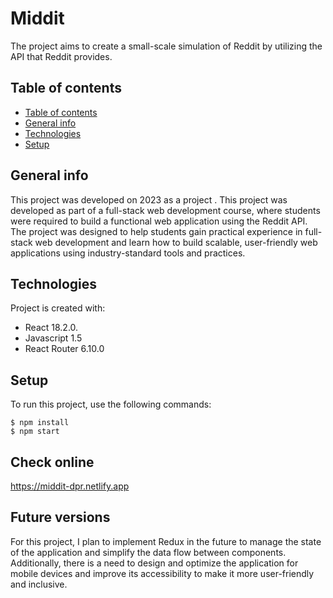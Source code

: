 # Middit

The project aims to create a small-scale simulation of Reddit by utilizing the API that Reddit provides. 

## Table of contents
- [Table of contents](#table-of-contents)
- [General info](#general-info)
- [Technologies](#technologies)
- [Setup](#setup)


## General info
This project was developed on 2023 as a project . This project was developed as part of a full-stack web development course, where students were required to build a functional web application using the Reddit API. The project was designed to help students gain practical experience in full-stack web development and learn how to build scalable, user-friendly web applications using industry-standard tools and practices.

	
## Technologies
Project is created with:
* React 18.2.0.
* Javascript 1.5
* React Router 6.10.0

## Setup
To run this project, use the following commands:

```
$ npm install
$ npm start
```

## Check online
https://middit-dpr.netlify.app

## Future versions
For this project, I plan to implement Redux in the future to manage the state of the application and simplify the data flow between components. Additionally, there is a need to design and optimize the application for mobile devices and improve its accessibility to make it more user-friendly and inclusive.
